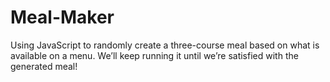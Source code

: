 # Meal-Maker
Using JavaScript to randomly create a three-course meal based on what is available on a menu. We’ll keep running it until we’re satisfied with the generated meal!
